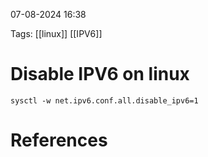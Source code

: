 07-08-2024 16:38

Tags: [[linux]] [[IPV6]]

# Disable IPV6 on linux

```
sysctl -w net.ipv6.conf.all.disable_ipv6=1
```

# References

